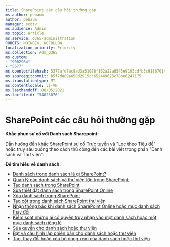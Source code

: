 ```yaml
---
title: SharePoint các câu hỏi thường gặp
ms.author: pebaum
author: pebaum
manager: scotv
ms.audience: Admin
ms.topic: article
ms.service: o365-administration
ROBOTS: NOINDEX, NOFOLLOW
localization_priority: Priority
ms.collection: Adm_O365
ms.custom:
- "9002964"
- "5677"
ms.openlocfilehash: 5377afd7ac8ad3a51078f162a22a8543e9195cdfb3c91867014147deda717acd
ms.sourcegitcommit: b5f7da89a650d2915dc652449623c78be6247175
ms.translationtype: MT
ms.contentlocale: vi-VN
ms.lasthandoff: 08/05/2021
ms.locfileid: "54023076"
---
```

# <a name="sharepoint-lists-faq"></a>SharePoint các câu hỏi thường gặp

**Khắc phục sự cố với Danh sách Sharepoint:**

Dẫn hướng đến [khắc SharePoint sự cố Trực tuyến](https://docs.microsoft.com/sharepoint/troubleshoot/online) và "Lọc theo Tiêu đề" hoặc truy sâu xuống theo cách thủ công đến các bài viết trong phần "Danh sách và Thư viện".

**Để tìm hiểu về danh sách:**

- [Danh sách trong danh sách là gì SharePoint?](https://support.office.com/article/what-is-a-list-in-sharepoint-93262a88-20ad-4edc-8410-b6909b2f59a5)
- [Quản lý các danh sách và thư viện lớn trong SharePoint](https://support.office.com/article/manage-large-lists-and-libraries-in-sharepoint-b8588dae-9387-48c2-9248-c24122f07c59)
- [Tạo danh sách trong SharePoint](https://support.office.com/article/create-a-list-in-sharepoint-0d397414-d95f-41eb-addd-5e6eff41b083)
- [Sửa thiết đặt danh sách trong SharePoint Online](https://support.microsoft.com/en-us/office/edit-list-settings-in-sharepoint-online-4d35793b-246e-42a3-990c-563a83795b7f)
- [Xóa danh sách trong SharePoint](https://support.microsoft.com/en-us/office/delete-a-list-in-sharepoint-2a7bca5b-b8fd-4e5b-8f4b-2ac034f3070d)
- [Tạo cột trong danh sách SharePoint thư viện](https://support.microsoft.com/en-us/office/create-a-column-in-a-sharepoint-list-or-library-2b0361ae-1bd3-41a3-8329-269e5f81cfa2)
- [Nhận thông báo khi danh sách SharePoint Online hoặc mục danh sách thay đổi](https://support.office.com/article/get-notified-of-list-changes-in-sharepoint-85ca9280-f4b1-485a-a49e-a593ffa62e39)
- [Kiểm soát những ai có quyền truy nhập vào một danh sách hoặc một mục danh sách riêng lẻ](https://support.office.com/article/customize-permissions-for-a-sharepoint-list-or-library-02d770f3-59eb-4910-a608-5f84cc297782)
- [Sửa quyền cho danh sách hoặc thư viện](https://support.office.com/article/customize-permissions-for-a-sharepoint-list-or-library-02d770f3-59eb-4910-a608-5f84cc297782)
- [Bật và cấu hình lập phiên bản cho danh sách hoặc thư viện](https://support.office.com/article/enable-and-configure-versioning-for-a-list-or-library-1555d642-23ee-446a-990a-bcab618c7a37)
- [Tạo, thay đổi hoặc xóa bỏ dạng xem của danh sách hoặc thư viện](https://support.office.com/article/create-change-or-delete-a-view-of-a-list-or-library-27ae65b8-bc5b-4949-b29b-4ee87144a9c9)
